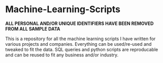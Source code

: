 # Machine-Learning-Scripts

**ALL PERSONAL AND/OR UNIQUE IDENTIFIERS HAVE BEEN REMOVED FROM ALL SAMPLE DATA**  

This is a repository for all the machine learning scripts I have written for various projects and companies. Everything can be used/re-used and tweaked to fit the data. SQL queries and python scripts are reproducable and can be reused to fit any business and/or industry. 
